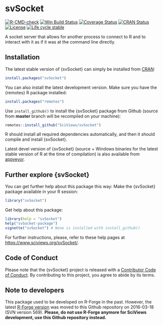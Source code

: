 # svSocket

<!-- badges: start -->

[![R-CMD-check](https://github.com/SciViews/svSocket/workflows/R-CMD-check/badge.svg)](https://github.com/SciViews/svSocket/actions) [![Win Build Status](https://ci.appveyor.com/api/projects/status/github/SciViews/svSocket?branch=master&svg=true)](https://ci.appveyor.com/project/phgrosjean/svSocket) [![Coverage Status](https://img.shields.io/codecov/c/github/SciViews/svSocket/master.svg)](https://codecov.io/github/SciViews/svSocket?branch=master) [![CRAN Status](https://www.r-pkg.org/badges/version/svSocket)](https://cran.r-project.org/package=svSocket) [![License](https://img.shields.io/badge/license-GPL-blue.svg)](https://www.gnu.org/licenses/gpl-2.0.html) [![Life cycle stable](https://img.shields.io/badge/lifecycle-stable-brightgreen.svg)](https://www.tidyverse.org/lifecycle/#stable)

<!-- badges: end -->

A socket server that allows for another process to connect to R and to interact with it as if it was at the command line directly.

## Installation

The latest stable version of {svSocket} can simply be installed from [CRAN](http://cran.r-project.org):

``` r
install.packages("svSocket")
```

You can also install the latest development version. Make sure you have the {remotes} R package installed:

``` r
install.packages("remotes")
```

Use `install_github()` to install the {svSocket} package from Github (source from **master** branch will be recompiled on your machine):

``` r
remotes::install_github("SciViews/svSocket")
```

R should install all required dependencies automatically, and then it should compile and install {svSocket}.

Latest devel version of {svSocket} (source + Windows binaries for the latest stable version of R at the time of compilation) is also available from [appveyor](https://ci.appveyor.com/project/phgrosjean/svSocket/build/artifacts).

## Further explore {svSocket}

You can get further help about this package this way: Make the {svSocket} package available in your R session:

``` r
library("svSocket")
```

Get help about this package:

``` r
library(help = "svSocket")
help("svSocket-package")
vignette("svSocket") # None is installed with install_github()
```

For further instructions, please, refer to these help pages at <https://www.sciviews.org/svSocket/>.

## Code of Conduct

Please note that the {svSocket} project is released with a [Contributor Code of Conduct](https://contributor-covenant.org/version/2/0/CODE_OF_CONDUCT.html). By contributing to this project, you agree to abide by its terms.

## Note to developers

This package used to be developed on R-Forge in the past. However, the latest [R-Forge version](https://r-forge.r-project.org/projects/sciviews/) was moved to this Github repository on 2016-03-18 (SVN version 569). **Please, do not use R-Forge anymore for SciViews development, use this Github repository instead.**
